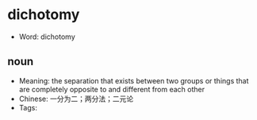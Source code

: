 # dichotomy

- Word: dichotomy

## noun

- Meaning: the separation that exists between two groups or things that are completely opposite to and different from each other
- Chinese: 一分为二；两分法；二元论
- Tags: 

